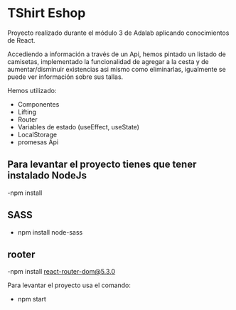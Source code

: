 # TShirt Eshop

Proyecto realizado durante el módulo 3 de Adalab aplicando conocimientos de React.

Accediendo a información a través de un Api, hemos pintado un listado de camisetas, implementado la funcionalidad de agregar a la cesta y de aumentar/disminuir existencias asi mismo como eliminarlas, igualmente se puede ver información sobre sus tallas.

Hemos utilizado:
- Componentes
- Lifting
- Router
- Variables de estado (useEffect, useState)
- LocalStorage
- promesas Api

## Para levantar el proyecto tienes que tener instalado NodeJs
-npm install

## SASS
- npm install node-sass

## rooter
-npm install react-router-dom@5.3.0

Para levantar el proyecto usa el comando: 
- npm start

